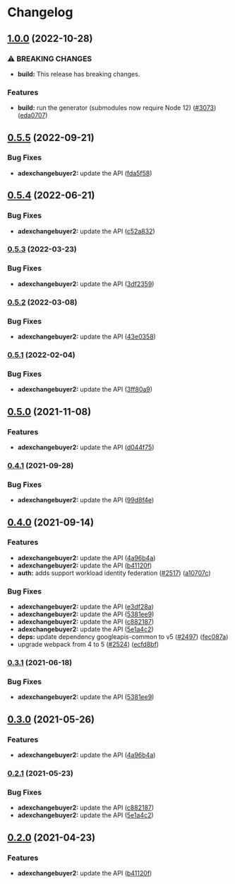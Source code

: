 # Changelog

## [1.0.0](https://github.com/googleapis/google-api-nodejs-client/compare/adexchangebuyer2-v0.5.5...adexchangebuyer2-v1.0.0) (2022-10-28)


### ⚠ BREAKING CHANGES

* **build:** This release has breaking changes.

### Features

* **build:** run the generator (submodules now require Node 12) ([#3073](https://github.com/googleapis/google-api-nodejs-client/issues/3073)) ([eda0707](https://github.com/googleapis/google-api-nodejs-client/commit/eda07079dadab46a80b6f9ede618f4f43030169e))

## [0.5.5](https://github.com/googleapis/google-api-nodejs-client/compare/adexchangebuyer2-v0.5.4...adexchangebuyer2-v0.5.5) (2022-09-21)


### Bug Fixes

* **adexchangebuyer2:** update the API ([fda5f58](https://github.com/googleapis/google-api-nodejs-client/commit/fda5f58db67eb3e4c32a7b461a614f8efc50492a))

## [0.5.4](https://github.com/googleapis/google-api-nodejs-client/compare/adexchangebuyer2-v0.5.3...adexchangebuyer2-v0.5.4) (2022-06-21)


### Bug Fixes

* **adexchangebuyer2:** update the API ([c52a832](https://github.com/googleapis/google-api-nodejs-client/commit/c52a8320d8f6c76ec54d17e5c2c6d431bcd9e624))

### [0.5.3](https://github.com/googleapis/google-api-nodejs-client/compare/adexchangebuyer2-v0.5.2...adexchangebuyer2-v0.5.3) (2022-03-23)


### Bug Fixes

* **adexchangebuyer2:** update the API ([3df2359](https://github.com/googleapis/google-api-nodejs-client/commit/3df23598465a8ae181b28f194a5982b6cfe7f912))

### [0.5.2](https://github.com/googleapis/google-api-nodejs-client/compare/adexchangebuyer2-v0.5.1...adexchangebuyer2-v0.5.2) (2022-03-08)


### Bug Fixes

* **adexchangebuyer2:** update the API ([43e0358](https://github.com/googleapis/google-api-nodejs-client/commit/43e0358e5e715eafc789fc4d97d9cf23b5db9eb1))

### [0.5.1](https://github.com/googleapis/google-api-nodejs-client/compare/adexchangebuyer2-v0.5.0...adexchangebuyer2-v0.5.1) (2022-02-04)


### Bug Fixes

* **adexchangebuyer2:** update the API ([3ff80a9](https://github.com/googleapis/google-api-nodejs-client/commit/3ff80a910ca82d91bad2edff520e283e217b4dfb))

## [0.5.0](https://www.github.com/googleapis/google-api-nodejs-client/compare/adexchangebuyer2-v0.4.1...adexchangebuyer2-v0.5.0) (2021-11-08)


### Features

* **adexchangebuyer2:** update the API ([d044f75](https://www.github.com/googleapis/google-api-nodejs-client/commit/d044f75029502c3cd102159f194ce4071b13e24f))

### [0.4.1](https://www.github.com/googleapis/google-api-nodejs-client/compare/adexchangebuyer2-v0.4.0...adexchangebuyer2-v0.4.1) (2021-09-28)


### Bug Fixes

* **adexchangebuyer2:** update the API ([99d8f4e](https://www.github.com/googleapis/google-api-nodejs-client/commit/99d8f4e0bdf73f53f81eb56c4b9afdb10f7a01b4))

## [0.4.0](https://www.github.com/googleapis/google-api-nodejs-client/compare/adexchangebuyer2-v0.3.1...adexchangebuyer2-v0.4.0) (2021-09-14)


### Features

* **adexchangebuyer2:** update the API ([4a96b4a](https://www.github.com/googleapis/google-api-nodejs-client/commit/4a96b4afaf08bdce4202649c67a283306d92d60d))
* **adexchangebuyer2:** update the API ([b41120f](https://www.github.com/googleapis/google-api-nodejs-client/commit/b41120fd6c12b84c9f6d2f93f2752479cd880fa1))
* **auth:** adds support workload identity federation ([#2517](https://www.github.com/googleapis/google-api-nodejs-client/issues/2517)) ([a10707c](https://www.github.com/googleapis/google-api-nodejs-client/commit/a10707c477759e7c9ef6360a2fe800856fb600c1))


### Bug Fixes

* **adexchangebuyer2:** update the API ([e3df28a](https://www.github.com/googleapis/google-api-nodejs-client/commit/e3df28a29b46a1ea9e81a0da2b467aa9be1f2cdb))
* **adexchangebuyer2:** update the API ([5381ee9](https://www.github.com/googleapis/google-api-nodejs-client/commit/5381ee924f8cd13ceb2e024cea1845ec81aff3d2))
* **adexchangebuyer2:** update the API ([c882187](https://www.github.com/googleapis/google-api-nodejs-client/commit/c882187db187ee1dd1647893ba47b29903f9f09b))
* **adexchangebuyer2:** update the API ([5e1a4c2](https://www.github.com/googleapis/google-api-nodejs-client/commit/5e1a4c249becb0ce8ff2a130a631b83c5555379a))
* **deps:** update dependency googleapis-common to v5 ([#2497](https://www.github.com/googleapis/google-api-nodejs-client/issues/2497)) ([fec087a](https://www.github.com/googleapis/google-api-nodejs-client/commit/fec087abcf3d994dd41c3ffa0a0c12b1f9f09dae))
* upgrade webpack from 4 to 5  ([#2524](https://www.github.com/googleapis/google-api-nodejs-client/issues/2524)) ([ecfd8bf](https://www.github.com/googleapis/google-api-nodejs-client/commit/ecfd8bfcd06e1beabff7ec9a8c4000222379eb8d))

### [0.3.1](https://www.github.com/googleapis/google-api-nodejs-client/compare/adexchangebuyer2-v0.3.0...adexchangebuyer2-v0.3.1) (2021-06-18)


### Bug Fixes

* **adexchangebuyer2:** update the API ([5381ee9](https://www.github.com/googleapis/google-api-nodejs-client/commit/5381ee924f8cd13ceb2e024cea1845ec81aff3d2))

## [0.3.0](https://www.github.com/googleapis/google-api-nodejs-client/compare/adexchangebuyer2-v0.2.1...adexchangebuyer2-v0.3.0) (2021-05-26)


### Features

* **adexchangebuyer2:** update the API ([4a96b4a](https://www.github.com/googleapis/google-api-nodejs-client/commit/4a96b4afaf08bdce4202649c67a283306d92d60d))

### [0.2.1](https://www.github.com/googleapis/google-api-nodejs-client/compare/adexchangebuyer2-v0.2.0...adexchangebuyer2-v0.2.1) (2021-05-23)


### Bug Fixes

* **adexchangebuyer2:** update the API ([c882187](https://www.github.com/googleapis/google-api-nodejs-client/commit/c882187db187ee1dd1647893ba47b29903f9f09b))
* **adexchangebuyer2:** update the API ([5e1a4c2](https://www.github.com/googleapis/google-api-nodejs-client/commit/5e1a4c249becb0ce8ff2a130a631b83c5555379a))

## [0.2.0](https://www.github.com/googleapis/google-api-nodejs-client/compare/adexchangebuyer2-v0.1.0...adexchangebuyer2-v0.2.0) (2021-04-23)


### Features

* **adexchangebuyer2:** update the API ([b41120f](https://www.github.com/googleapis/google-api-nodejs-client/commit/b41120fd6c12b84c9f6d2f93f2752479cd880fa1))
